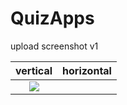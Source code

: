 # QuizApps
upload  screenshot v1

vertical                   |  horizontal 
:-------------------------:|:-------------------------:
![](https://user-images.githubusercontent.com/95059726/159753884-46b018f3-9210-4048-aea2-f59bec911f68.png) |
